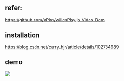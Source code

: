 ## refer:
https://github.com/xPixv/willesPlay.js-Video-Dem

## installation
https://blog.csdn.net/carry_hjr/article/details/102784989

## demo
![](http://first-carryhjr.oss-cn-shanghai.aliyuncs.com/2019-10-28-Kapture%202019-10-28%20at%2018.28.45.gif)
